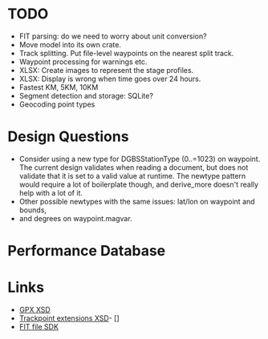 # TODO
- FIT parsing: do we need to worry about unit conversion?
- Move model into its own crate.
- Track splitting. Put file-level waypoints on the nearest split track.
- Waypoint processing for warnings etc.
- XLSX: Create images to represent the stage profiles.
- XLSX: Display is wrong when time goes over 24 hours.
- Fastest KM, 5KM, 10KM
- Segment detection and storage: SQLite?
- Geocoding point types

# Design Questions
- Consider using a new type for DGBSStationType (0..=1023) on waypoint. The
  current design validates when reading a document, but does not validate that
  it is set to a valid value at runtime. The newtype pattern would require a lot
  of boilerplate though, and derive_more doesn't really help with a lot of it.
- Other possible newtypes with the same issues: lat/lon on waypoint and bounds,
- and degrees on waypoint.magvar.

# Performance Database


# Links
- [GPX XSD](https://www.topografix.com/GPX/1/1/gpx.xsd)
- [Trackpoint extensions XSD](https://www8.garmin.com/xmlschemas/TrackPointExtensionv1.xsd)- []
- [FIT file SDK](https://developer.garmin.com/fit/overview/)
